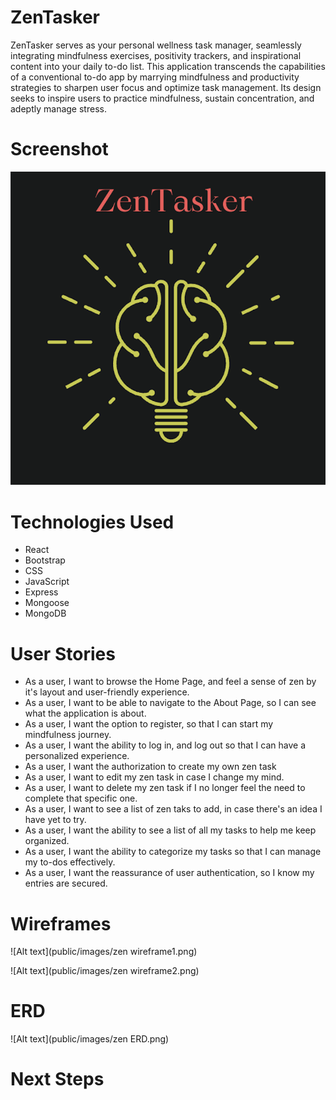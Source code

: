 # ZenTasker

ZenTasker serves as your personal wellness task manager, seamlessly integrating mindfulness exercises, positivity trackers, and inspirational content into your daily to-do list. This application transcends the capabilities of a conventional to-do app by marrying mindfulness and productivity strategies to sharpen user focus and optimize task management. Its design seeks to inspire users to practice mindfulness, sustain concentration, and adeptly manage stress.

# Screenshot

![Alt text](public/images/zentasker.png)

# Technologies Used

- React 
- Bootstrap
- CSS
- JavaScript
- Express
- Mongoose
- MongoDB

# User Stories

- As a user, I want to browse the Home Page, and feel a sense of zen by it's layout and user-friendly experience.
- As a user, I want to be able to navigate to the About Page, so I can see what the application is about.
- As a user, I want the option to register, so that I can start my mindfulness journey.
- As a user, I want the ability to log in, and log out so that I can have a personalized experience.
- As a user, I want the authorization to create my own zen task 
- As a user, I want to edit my zen task in case I change my mind.
- As a user, I want to delete my zen task if I no longer feel the need to complete that specific one.
- As a user, I want to see a list of zen taks to add, in case there's an idea I have yet to try.
- As a user, I want the ability to see a list of all my tasks to help me keep organized.
- As a user, I want the ability to categorize my tasks so that I can manage my to-dos effectively.
- As a user, I want the reassurance of user authentication, so I know my entries are secured.

# Wireframes

![Alt text](public/images/zen wireframe1.png)

![Alt text](public/images/zen wireframe2.png)



# ERD

![Alt text](public/images/zen ERD.png)

# Next Steps